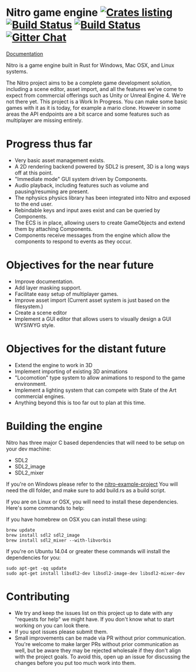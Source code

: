 # Nitro game engine [![Crates listing](https://img.shields.io/crates/v/nitro.svg)](https://crates.io/crates/nitro) [![Build Status](https://travis-ci.org/nitro-devs/nitro-game-engine.svg?branch=master)](https://travis-ci.org/nitro-devs/nitro-game-engine/branches) [![Build Status](https://ci.appveyor.com/api/projects/status/github/nitro-devs/nitro-game-engine?branch=master&svg=true)](https://ci.appveyor.com/project/Xaeroxe/nitro-game-engine?branch=master) [![Gitter Chat](https://badges.gitter.im/nitro-game-engine/nitro.svg)](https://gitter.im/nitro-game-engine/nitro)

[Documentation](https://nitro-devs.github.io/nitro-game-engine/nitro/)

Nitro is a game engine built in Rust for Windows, Mac OSX, and Linux systems.

The Nitro project aims to be a complete game development solution, including a scene editor, asset import,
and all the features we've come to expect from commercial offerings such as Unity or Unreal Engine 4.
We're not there yet.  This project is a Work In Progress.  You can make some basic games with it as it is today, for example a mario clone.  However in some areas the API endpoints are a bit scarce and some features such as multiplayer are missing entirely.

# Progress thus far
* Very basic asset management exists.
* A 2D rendering backend powered by SDL2 is present, 3D is a long ways off at this point.
* "Immediate mode" GUI system driven by Components.
* Audio playback, including features such as volume and pausing/resuming are present.
* The nphysics physics library has been integrated into Nitro and exposed to the end user.
* Rebindable keys and input axes exist and can be queried by Components.
* The ECS is in place, allowing users to create GameObjects and extend them by attaching Components.
* Components receive messages from the engine which allow the components to respond to events as they occur.

# Objectives for the near future
* Improve documentation.
* Add layer masking support.
* Facilitate easy setup of multiplayer games.
* Improve asset import (Current asset system is just based on the filesystem.)
* Create a scene editor
* Implement a GUI editor that allows users to visually design a GUI WYSIWYG style.

# Objectives for the distant future
* Extend the engine to work in 3D
* Implement importing of existing 3D animations
* "Locomotion" type system to allow animations to respond to the game environment.
* Implement a lighting system that can compete with State of the Art commercial engines.
* Anything beyond this is too far out to plan at this time.

# Building the engine
Nitro has three major C based dependencies that will need to be setup on your dev machine:
* SDL2
* SDL2_image
* SDL2_mixer

If you're on Windows please refer to the
[nitro-example-project](https://github.com/nitro-devs/nitro-example-project)
You will need the dll folder, and make sure to add build.rs as
a build script.

If you are on Linux or OSX, you will need to install these dependencies.  Here's some commands to help:

If you have homebrew on OSX you can install these using:

```
brew update
brew install sdl2 sdl2_image
brew install sdl2_mixer --with-libvorbis
```

If you're on Ubuntu 14.04 or greater these commands will install the dependencies for you:

```
sudo apt-get -qq update
sudo apt-get install libsdl2-dev libsdl2-image-dev libsdl2-mixer-dev
```

# Contributing

* We try and keep the issues list on this project up to date with any "requests for help" we might have.  If you don't know what to start working on you can look there.
* If you spot issues please submit them.
* Small improvements can be made via PR without prior communication.  You're welcome to make larger PRs without prior communication as well, but be aware they may be rejected wholesale if they don't align with the project goals.  To avoid this, open up an issue for discussing the changes before you put too much work into them.
